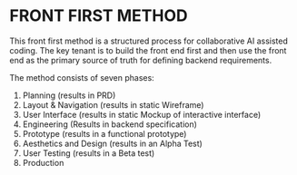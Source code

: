 # FRONT FIRST METHOD

This front first method is a structured process for collaborative AI assisted coding.  The key tenant is to build the front end first and then use the front end as the primary source of truth for defining backend requirements.

The method consists of seven phases:
1. Planning (results in PRD)
2. Layout & Navigation (results in static Wireframe)
3. User Interface (results in static Mockup of interactive interface)
4. Engineering (Results in backend specification)
5. Prototype (results in a functional prototype)
6. Aesthetics and Design (results in an Alpha Test)
7. User Testing (results in a Beta test)
8. Production







